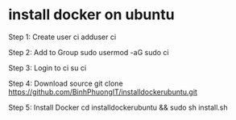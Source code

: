 # install docker on ubuntu


Step 1: Create user ci
adduser ci

Step 2: Add to Group sudo
usermod -aG sudo ci

Step 3: Login to ci
su ci

Step 4: Download source
git clone https://github.com/BinhPhuongIT/installdockerubuntu.git

Step 5: Install Docker
cd installdockerubuntu && sudo sh install.sh
